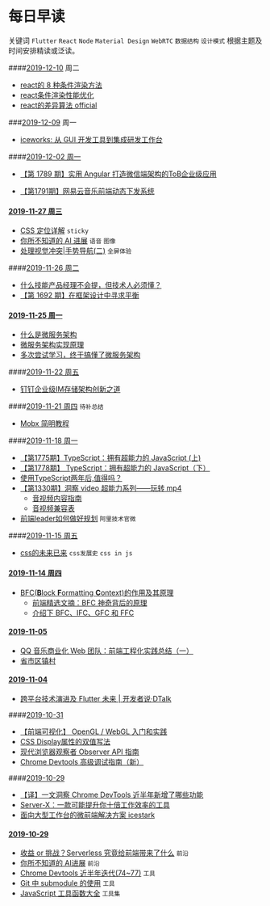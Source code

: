 # 每日早读

关键词  `Flutter` `React` `Node` `Material Design` `WebRTC` `数据结构` `设计模式`
根据主题及时间安排精读或泛读。



####[2019-12-10](./2019-12-10.md) 周二

- [react的 8 种条件渲染方法](https://juejin.im/post/5ab0bff06fb9a028d444696b)
- [react条件渲染性能优化](https://medium.com/@cowi4030/optimizing-conditional-rendering-in-react-3fee6b197a20)
- [react的差异算法 official](https://reactjs.org/docs/reconciliation.html)

###[2019-12-09](./2019-12-09) 周一

* [iceworks: 从 GUI 开发工具到集成研发工作台](https://zhuanlan.zhihu.com/p/94102675)

####[2019-12-02  周一](./2019-12-02.md)

* [【第 1789 期】实用 Angular 打造微信端架构的ToB企业级应用](https://mp.weixin.qq.com/s/ochbPM5f84u-1BcNRXVOLA)

* [【第1791期】网易云音乐前端动态下发系统](https://mp.weixin.qq.com/s/mtBmeljz-Pe6n4u_LAgwwQ)

#### [2019-11-27 周三](./2019-11-27.md)

* [CSS 定位详解](https://mp.weixin.qq.com/s/aQ9s5FCL7QV5RxkOchzfCA) `sticky`
* [你所不知道的 AI 进展](https://mp.weixin.qq.com/s/9_0bQwl_r5hXyff8-BEk2g) `语音` `图像`
* [处理视觉冲突|手势导航(二)](https://mp.weixin.qq.com/s/p_9Px7BH6DQGNYNqzPCWtw) `全屏体验`

####[2019-11-26 周二](./2019-11-26.md)

* [什么技能产品经理不会提，但技术人必须懂？](https://mp.weixin.qq.com/s/br5KvFXlgxiADwi9Xv0nbw)
* [【第 1692 期】在框架设计中寻求平衡](https://mp.weixin.qq.com/s/sfxWbCqLBYaDAgFCd7tZvA)

#### [2019-11-25 周一](./2019-11-25.md)

* [什么是微服务架构](https://mp.weixin.qq.com/s/Dt-c3isYlM-NZk_aLZDedA)
* [微服务架构实现原理](https://mp.weixin.qq.com/s/xV5-yCxodDKcKJbjLgvj9g)
* [多次尝试学习，终于搞懂了微服务架构](https://mp.weixin.qq.com/s/Pfs57ee6KpW342cKmJTGrw)

####[2019-11-22 周五](./2019-11-22.md)

* [钉钉企业级IM存储架构创新之道](https://mp.weixin.qq.com/s/nf_0CUdU_7VgG_NjfKla8Q)

####[2019-11-21 周四](./2019-11-21.md) `待补总结`

* [Mobx 简明教程](https://mp.weixin.qq.com/s/zoKtUTX3lQ3M4piof4HTeQ)

####[2019-11-18 周一](./2019-11-18.md)

* [【第1775期】TypeScript：拥有超能力的 JavaScript (上)](https://mp.weixin.qq.com/s/XnfOkZHOYtLk2LS-8S8rPw)
* [【第1778期】 TypeScript：拥有超能力的 JavaScript（下）](https://mp.weixin.qq.com/s/iKgvJB54bsb2_dUoRPpR0g)
* [使用TypeScript两年后,值得吗？](https://mp.weixin.qq.com/s/UQLV49GVFL3LsPZB1r254g)
* [【第1330期】洞察 video 超能力系列——玩转 mp4](http://mp.weixin.qq.com/s?__biz=MjM5MTA1MjAxMQ==&mid=2651229196&idx=1&sn=ce78e0aed1cf61d2f4e19585633534a0&chksm=bd4955888a3edc9e6b497ce9cef0820f7d5a395db317b6634a870b7e9cbb0a01e0657746862a&scene=21#wechat_redirect)
  * [音视频内容指南](https://developer.mozilla.org/zh-CN/docs/Learn/HTML/Multimedia_and_embedding/Video_and_audio_content)
  * [音视频兼容表](https://developer.mozilla.org/zh-CN/docs/Web/HTML/Supported_media_formats#%E6%B5%8F%E8%A7%88%E5%99%A8%E5%85%BC%E5%AE%B9%E6%83%85%E5%86%B5)
* [前端leader如何做好规划](https://mp.weixin.qq.com/s/s1gZ-3sWF6FP8NFV9wuHgw)  `阿里技术官微`

####[2019-11-15 周五](https://github.com/omamzhang/aline/tree/e3dc14b471fa3209cc8d9e71a2b6233f386fa1b2/daily/2019-11-15.md)

* [css的未来已来](https://juejin.im/post/5dcb9c126fb9a04aba52bdf4) `css发展史` `css in js`

#### [2019-11-14  周四](https://github.com/omamzhang/aline/tree/e3dc14b471fa3209cc8d9e71a2b6233f386fa1b2/daily/2019-11-14.md)

* [BFC\(**B**lock **F**ormatting **C**ontext\)的作用及其原理](https://developer.mozilla.org/zh-CN/docs/Web/Guide/CSS/Block_formatting_context)
  * [前端精选文摘：BFC 神奇背后的原理](https://www.cnblogs.com/lhb25/p/inside-block-formatting-ontext.html)
  * [介绍下 BFC、IFC、GFC 和 FFC](https://muyiy.cn/question/css/73.html)

#### [2019-11-05](https://github.com/omamzhang/aline/tree/e3dc14b471fa3209cc8d9e71a2b6233f386fa1b2/daily/2019-11-05.md)

* [QQ 音乐商业化 Web 团队：前端工程化实践总结（一）](https://www.infoq.cn/article/2gQwRdKPMHjC96jJoVDG)
* [省市区镇村](https://github.com/modood/Administrative-divisions-of-China)

#### [2019-11-04](https://github.com/omamzhang/aline/tree/e3dc14b471fa3209cc8d9e71a2b6233f386fa1b2/daily/2019-11-04.md)

* [跨平台技术演进及 Flutter 未来 \| 开发者说·DTalk](https://mp.weixin.qq.com/s/2LDCVNOQ2SXJ5SFVPo00yg)

####[2019-10-31](https://github.com/omamzhang/aline/tree/e3dc14b471fa3209cc8d9e71a2b6233f386fa1b2/daily/2019-10-31.md)

* [【前端可视化】 OpenGL / WebGL 入门和实践](https://mp.weixin.qq.com/s/A2o-ueiBf8dXBYfCY2LIRQ)
* [CSS Display属性的双值写法](https://mp.weixin.qq.com/s/vREgwh-T7RiuQaAqyil0Og)
* [现代浏览器观察者 Observer API 指南](https://mp.weixin.qq.com/s/I-p-pcfPDhAUKot6pdLSRg)
* [Chrome Devtools 高级调试指南（新）](https://mp.weixin.qq.com/s/YZFJtvrZzhroBgQJL6U_Og)

####[2019-10-29](https://github.com/omamzhang/aline/tree/e3dc14b471fa3209cc8d9e71a2b6233f386fa1b2/daily/2019-10-29.md)

* [【译】一文洞察 Chrome DevTools 近半年新增了哪些功能](https://www.zoo.team/article/chrome-devtools)
* [Server-X：一款可能提升你十倍工作效率的工具](https://juejin.im/post/5dad208ef265da5b7d692340#heading-7)
* [面向大型工作台的微前端解决方案 icestark](https://zhuanlan.zhihu.com/p/88449415)

#### [2019-10-29](https://github.com/omamzhang/aline/tree/e3dc14b471fa3209cc8d9e71a2b6233f386fa1b2/daily/2019-10-29.md)

* [收益 or 挑战？Serverless 究竟给前端带来了什么](https://zhuanlan.zhihu.com/p/88258722) `前沿`
* [你所不知道的 AI进展](http://www.ruanyifeng.com/blog/2019/10/artificial-intelligenence.html) `前沿`
* [Chrome Devtools 近半年迭代\(74~77\)](https://www.zoo.team/article/chrome-devtools) `工具`
* [Git 中 submodule 的使用](https://zhuanlan.zhihu.com/p/87053283) `工具`
* [JavaScript 工具函数大全](https://juejin.im/post/5da1a04ae51d45783d6122bf) `工具集`
